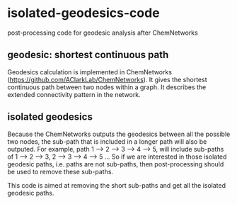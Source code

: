 # isolated-geodesics-code
post-processing code for geodesic analysis after ChemNetworks

## geodesic: shortest continuous path
Geodesics calculation is implemented in ChemNetworks (https://github.com/AClarkLab/ChemNetworks). It gives the shortest continuous path between two nodes within a graph. It describes the extended connectivity pattern in the network.

## isolated geodesics
Because the ChemNetworks outputs the geodesics between all the possible two nodes, the sub-path that is included in a longer path will also be outputed. For example, path 1 --> 2 --> 3 --> 4 --> 5, will include sub-paths of 1 --> 2 --> 3, 2 --> 3 --> 4 --> 5 ...
So if we are interested in those isolated geodesic paths, i.e. paths are not sub-paths, then post-processing should be used to remove these sub-paths.

This code is aimed at removing the short sub-paths and get all the isolated geodesic paths.


